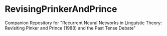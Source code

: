 # RevisingPrinkerAndPrince
Companion Repository for "Recurrent Neural Networks in Linguistic Theory: Revisiting Pinker and Prince (1988) and the Past Tense Debate"
